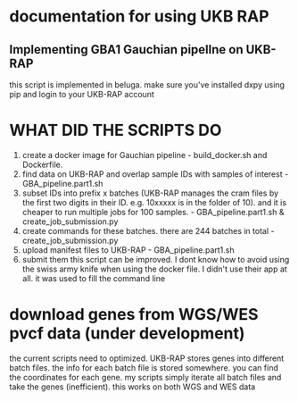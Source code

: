 # documentation for using UKB RAP
## Implementing GBA1 Gauchian pipellne on UKB-RAP
this script is implemented in beluga.
make sure you've installed dxpy using pip
and login to your UKB-RAP account
# WHAT DID THE SCRIPTS DO
1. create a docker image for Gauchian pipeline - build_docker.sh and Dockerfile.
2. find data on UKB-RAP and overlap sample IDs with samples of interest - GBA_pipeline.part1.sh
3. subset IDs into prefix x batches (UKB-RAP manages the cram files by the first two digits in their ID. e.g. 10xxxxx is in the folder of 10). and it is cheaper to run multiple jobs for 100 samples. - GBA_pipeline.part1.sh & create_job_submission.py
4. create commands for these batches. there are 244 batches in total - create_job_submission.py
5. upload manifest files to UKB-RAP - GBA_pipeline.part1.sh
6. submit them
this script can be improved. I dont know how to avoid using the swiss army knife when using the docker file. I didn't use their app at all. it was used to fill the command line


# download genes from WGS/WES pvcf data (under development)
the current scripts need to optimized.
UKB-RAP stores genes into different batch files. the info for each batch file is stored somewhere. you can find the coordinates for each gene. my scripts simply iterate all batch files and take the genes (inefficient). this works on both WGS and WES data


